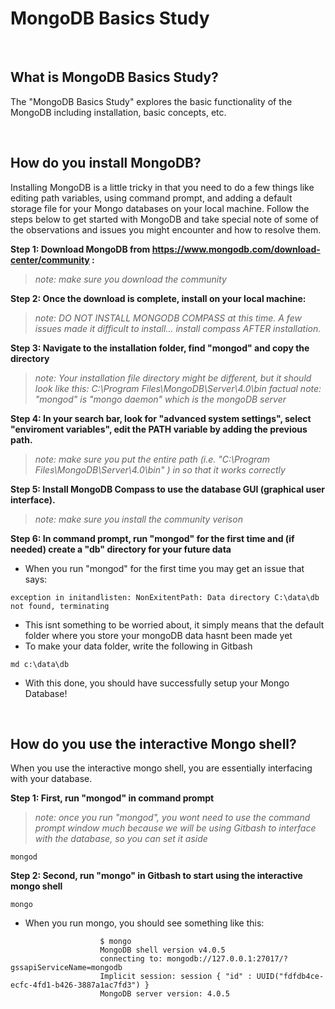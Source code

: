 # MongoDB Basics Study

<br>

## What is MongoDB Basics Study?
The "MongoDB Basics Study" explores the basic functionality of the MongoDB including installation, basic concepts, etc.

<br>


## How do you install MongoDB?
Installing MongoDB is a little tricky in that you need to do a few things like editing path variables, using command prompt,
and adding a default storage file for your Mongo databases on your local machine.  Follow the steps below to get started with
MongoDB and take special note of some of the observations and issues you might encounter and how to resolve them.


**Step 1: Download MongoDB from https://www.mongodb.com/download-center/community :**
> *note: make sure you download the community*


**Step 2: Once the download is complete, install on your local machine:**
> *note: DO NOT INSTALL MONGODB COMPASS at this time.  A few issues made it difficult to install... install compass AFTER installation.* 


**Step 3: Navigate to the installation folder, find "mongod" and copy the directory**
> *note: Your installation file directory might be different, but it should look like this: C:\Program Files\MongoDB\Server\4.0\bin*
> *factual note: "mongod" is "mongo daemon" which is the mongoDB server*


**Step 4: In your search bar, look for "advanced system settings", select "enviroment variables", edit the PATH variable by adding the previous path.**
> *note: make sure you put the entire path (i.e. "C:\Program Files\MongoDB\Server\4.0\bin" ) in so that it works correctly*

**Step 5: Install MongoDB Compass to use the database GUI (graphical user interface).**
> *note: make sure you install the community verison*

**Step 6: In command prompt, run "mongod" for the first time and (if needed) create a "db" directory for your future data**
* When you run "mongod" for the first time you may get an issue that says:
```
exception in initandlisten: NonExitentPath: Data directory C:\data\db not found, terminating
```
* This isnt something to be worried about, it simply means that the default folder where you store your mongoDB data hasnt been made yet
* To make your data folder, write the following in Gitbash
```
md c:\data\db
```
* With this done, you should have successfully setup your Mongo Database!

<br>


## How do you use the interactive Mongo shell?
When you use the interactive mongo shell, you are essentially interfacing with your database.

**Step 1: First, run "mongod" in command prompt** 
> *note: once you run "mongod", you wont need to use the command prompt window much because we will be using Gitbash to interface with the database, so you can set it aside*
```
mongod                            
```


**Step 2: Second, run "mongo" in Gitbash to start using the interactive mongo shell**
```
mongo
```
* When you run mongo, you should see something like this:
```
                    $ mongo
                    MongoDB shell version v4.0.5
                    connecting to: mongodb://127.0.0.1:27017/?gssapiServiceName=mongodb
                    Implicit session: session { "id" : UUID("fdfdb4ce-ecfc-4fd1-b426-3887a1ac7fd3") }
                    MongoDB server version: 4.0.5
```
